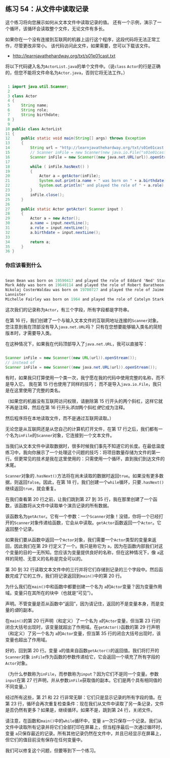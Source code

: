 ## 练习 54：从文件中读取记录

这个练习将向您展示如何从文本文件中读取记录的值。 还有一个示例，演示了一个循环，该循环会读取整个文件，无论文件有多长。

如果你在一个没有连接到互联网的机器上运行这个程序，这段代码将无法正常工作，尽管更改非常小。 该代码访问此文件，如果需要，您可以下载该文件。

+   http://learnjavathehardway.org/txt/s01e01­cast.txt

将以下代码键入名为`ActorList.java`的单个文件中。（说`class` `Actor`的行是正确的，但您不能将文件命名为`Actor.java`，否则它将无法工作。）

```java

 1 import java.util.Scanner;
 2 
 3 class Actor
 4 {
 5     String name;
 6     String role;
 7     String birthdate;
 8 }
 9 
10 public class ActorList
11 {
12     public static void main(String[] args) throws Exception
13     {
14         String url = "http://learnjavathehardway.org/txt/s01e01­cast.txt";
15         // Scanner inFile = new Scanner(new java.io.File("s01e01­cast.txt"));
16         Scanner inFile = new Scanner((new java.net.URL(url)).openStream());
17 
18         while ( inFile.hasNext() )
19         {
20             Actor a = getActor(inFile);
21             System.out.print(a.name + " was born on " + a.birthdate);
22             System.out.println(" and played the role of " + a.role);
23         }
24         inFile.close();
25     }
26 
27     public static Actor getActor( Scanner input )
28     {
29         Actor a = new Actor();
30         a.name = input.nextLine();
31         a.role = input.nextLine();
32         a.birthdate = input.nextLine();
33 
34         return a;
35     }
36 }
```



### 你应该看到什么

```java

Sean Bean was born on 1959­04­17 and played the role of Eddard 'Ned' Stark
Mark Addy was born on 1964­01­14 and played the role of Robert Baratheon
Nikolaj Coster­Waldau was born on 1970­07­27 and played the role of Jaime 
Lannister
Michelle Fairley was born on 1964 and played the role of Catelyn Stark

```

这次我们的记录称为`Actor`，有三个字段，所有字段都是字符串。

在第 16 行，我们创建了一个与输入文本文件的互联网地址连接的`Scanner`对象。 您注意到我在顶部没有导入`java.net.URL`吗？ 只有在您想要能够输入类名的简短版本时，才需要导入类。

在这种情况下，如果我在代码顶部导入了`java.net.URL`，我可以直接写：

```java

Scanner inFile = new Scanner((new URL(url)).openStream());
// instead of
Scanner inFile = new Scanner((new java.net.URL(url)).openStream());
```

有时，如果我只打算使用一个类一次，我宁愿在我的代码中使用完整的名称，而不是导入它。 我在第 15 行也使用了同样的技巧； 而不是导入`java.io.File`，我只是在这里使用了完整的类名。

（如果您的机器没有互联网访问权限，请删除第 15 行开头的两个斜杠，这样它就不再是注释，然后在第 16 行开头*添加*两个斜杠*使*它成为注释。

然后程序将在本地读取文件，而不是通过互联网读取。）

无论您是从互联网还是从您自己的计算机打开文件，在第 17 行之后，我们都有一个名为`inFile`的`Scanner`对象，它连接到一个文本文件。

当我们从文本文件中读取数据时，很多时候我们事先不知道它的长度。在最低温度练习中，我向你展示了一个处理这个问题的技巧：将项目数量存储为文件的第一行。但更常见的技术是我在这里使用的：只需使用一个循环，直到我们到达文件的末尾。

`Scanner`对象的`.hasNext()`方法将在尚未读取的数据时返回`true`。如果没有更多数据，则返回`false`。因此，在第 18 行，我们创建一个`while`循环，只要`.hasNext()`继续返回`true`，就会重复。

在我们查看第 20 行之前，让我们跳到第 27 到 35 行，我在那里创建了一个函数，该函数将从文件中读取单个演员记录的所有数据。

该函数名为`getActor`。它有一个参数：一个`Scanner`对象！没错，你将一个已经打开的`Scanner`对象传递给函数，它会从中读取。`getActor`函数返回一个`Actor`。它返回整个记录。

如果我们要从函数中返回一个`Actor`对象，我们需要一个`Actor`类型的变量来返回，因此我们在第 29 行定义了一个。我只是称它为 `a`，因为在函数内部我们对这个变量的目的一无所知。您应该为变量提供良好的名称，但在这种情况下，像 `a`这样的简短、无意义的名称是完全可以的。

第 30 到 32 行读取文本文件中的三行并将它们存储到记录的三个字段中。然后函数完成了它的工作，我们将记录返回到`main()`中的第 20 行。

为什么我们在`main()`中和函数中都要创建一个名为 `a`的`Actor`变量？因为变量作用域。变量只在其所在的块中（也就是“可见”）。

声明。不管变量是否从函数中“返回”，因为请记住，返回的不是变量本身，而是变量的*值*的副本。

在`main()`的第 20 行声明（和定义）了一个名为 `a`的`Actor`变量，但当第 23 行的闭合大括号出现时，该变量就超出了作用域。在`getActor()`函数的第 29 行声明（和定义）了另一个名为 `a`的`Actor`变量，但当第 35 行的闭合大括号出现时，该变量也超出了作用域。

好的，回到第 20 行。变量 `a`的值来自函数`getActor()`的返回值。我们将打开的`Scanner`对象 `inFile`作为函数的参数传递给它，它会返回一个填充了所有字段的`Actor`对象。

（为什么参数称为`inFile`，而参数称为`input`？因为它们不是同一个变量。参数`input`在第 27 行声明，并从参数`inFile`获取值的副本。它们是两个具有相同值的不同变量。）

经过所有这些，第 21 和 22 行非常无聊：它们只是显示记录的所有字段的值。在第 23 行，循环会再次重复检查条件：现在我们从文件中读取了另一条记录，文件是否仍然有更多？如果是，继续循环。如果不是，跳到第 24 行，关闭文件。

请注意，在函数和`main()`中的`while`循环中，变量 `a`一次只保存一个记录。我们从文件中读取所有记录并将它们全部打印在屏幕上，但当程序最后一次通过循环时，变量 `a`只保存最近的记录。所有其他记录仍然在文件中，并且已经显示在屏幕上，但它们的值目前没有保存在任何变量中。

我们可以修复这个问题，但要等到下一个练习。

